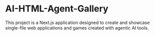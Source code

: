 # AI-HTML-Agent-Gallery
This project is a Next.js application designed to create and showcase single-file web applications and games created with agentic AI tools.
